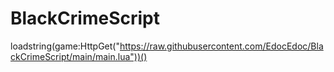 # BlackCrimeScript

loadstring(game:HttpGet("https://raw.githubusercontent.com/EdocEdoc/BlackCrimeScript/main/main.lua"))()
